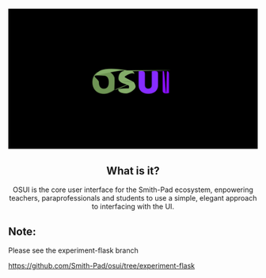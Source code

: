 <img src="./osui-logo.png"></img>




<h2 align="center">What is it?</h2>

<p align="center">
OSUI is the core user interface for the Smith-Pad ecosystem, enpowering teachers, paraprofessionals
and students to use a simple, elegant approach to interfacing with the UI.
</p>


## Note:

Please see the experiment-flask branch

https://github.com/Smith-Pad/osui/tree/experiment-flask